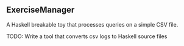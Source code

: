 ExerciseManager
----

A Haskell breakable toy that processes queries on a simple CSV file.

TODO:
Write a tool that converts csv logs to Haskell source files
